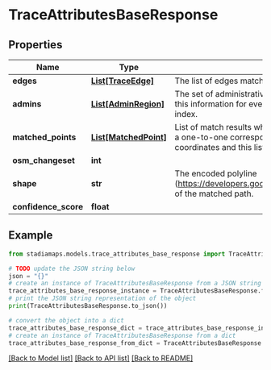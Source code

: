 # TraceAttributesBaseResponse


## Properties

Name | Type | Description | Notes
------------ | ------------- | ------------- | -------------
**edges** | [**List[TraceEdge]**](TraceEdge.md) | The list of edges matched along the path. | [optional] 
**admins** | [**List[AdminRegion]**](AdminRegion.md) | The set of administrative regions matched along the path. Rather than repeating this information for every end node, the admins in this list are referenced by index. | [optional] 
**matched_points** | [**List[MatchedPoint]**](MatchedPoint.md) | List of match results when using the map_snap shape match algorithm. There is a one-to-one correspondence with the input set of latitude, longitude coordinates and this list of match results. | [optional] 
**osm_changeset** | **int** |  | [optional] 
**shape** | **str** | The encoded polyline (https://developers.google.com/maps/documentation/utilities/polylinealgorithm) of the matched path. | [optional] 
**confidence_score** | **float** |  | [optional] 

## Example

```python
from stadiamaps.models.trace_attributes_base_response import TraceAttributesBaseResponse

# TODO update the JSON string below
json = "{}"
# create an instance of TraceAttributesBaseResponse from a JSON string
trace_attributes_base_response_instance = TraceAttributesBaseResponse.from_json(json)
# print the JSON string representation of the object
print(TraceAttributesBaseResponse.to_json())

# convert the object into a dict
trace_attributes_base_response_dict = trace_attributes_base_response_instance.to_dict()
# create an instance of TraceAttributesBaseResponse from a dict
trace_attributes_base_response_from_dict = TraceAttributesBaseResponse.from_dict(trace_attributes_base_response_dict)
```
[[Back to Model list]](../README.md#documentation-for-models) [[Back to API list]](../README.md#documentation-for-api-endpoints) [[Back to README]](../README.md)


